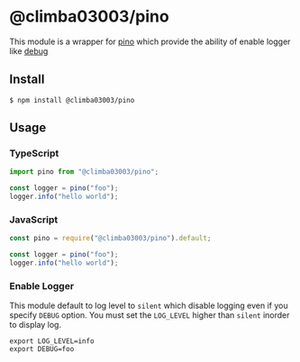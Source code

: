 # @climba03003/pino

This module is a wrapper for [pino](https://github.com/pinojs/pino) which provide the
ability of enable logger like [debug](https://github.com/visionmedia/debug)

## Install

```
$ npm install @climba03003/pino
```

## Usage

### TypeScript

```ts
import pino from "@climba03003/pino";

const logger = pino("foo");
logger.info("hello world");
```

### JavaScript

```js
const pino = require("@climba03003/pino").default;

const logger = pino("foo");
logger.info("hello world");
```

### Enable Logger

This module default to log level to `silent` which disable logging even if you
specify `DEBUG` option. You must set the `LOG_LEVEL` higher than `silent` inorder
to display log.

```
export LOG_LEVEL=info
export DEBUG=foo
```
